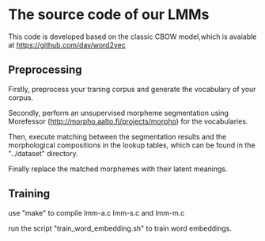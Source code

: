 # The source code of our LMMs
This code is developed based on the classic CBOW model,which is avaiable at https://github.com/dav/word2vec

## Preprocessing

Firstly, preprocess your traning corpus and generate the vocabulary of your corpus.

Secondly, perform an unsupervised morpheme segmentation using Morefessor (http://morpho.aalto.fi/projects/morpho) for the vocabularies.

Then, execute matching between the segmentation results and the morphological compositions in the lookup tables, which can be found in the "../dataset" directory.

Finally replace the matched morphemes with their latent meanings.

## Training

use "make" to compile lmm-a.c lmm-s.c and lmm-m.c

run the script "train_word_embedding.sh" to train word embeddings.
